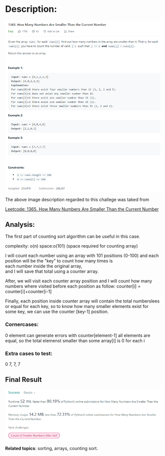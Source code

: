 # Description:

![challenge image from: {challenge page}.com](challenge.png)

The above image description regarded to this challege was taked from

[Leetcode: 1365. How Many Numbers Are Smaller Than the Current Number](https://leetcode.com/problems/how-many-numbers-are-smaller-than-the-current-number/)

## Analysis:

The first part of counting sort algorithm can be useful in this case.

complexity: o(n)
space:o(101) (space required for counting array)

I will count each number using an array with 101 positions (0-100) and
each position will be the "key" to count how many times is each number inside the original array, and I will save that total using a counter array.

After, we will visit each counter array position and I will count how many numbers
where visited before each position as follow:
counter[i] = counter[i]+counter[i-1]

Finally, each position inside counter array will contain the total numberslees or equal
for each key, so to know how many smaller elements exist for some key, we can use the
counter [key-1] position.

### Cornercases:

0 element can generate errors with counter[element-1]
all elements are equal, so the total elemenst smaller than some array[i] is 0 for each i

### Extra cases to test:

0
7, 7, 7

## Final Result

![final result: {challenge page}.com](summary_image.png)

**Related topics**: sorting, arrays, counting sort.
